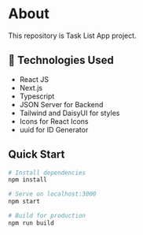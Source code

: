 <h1>About</h1>

<p>This repository is Task List App project.<p>

## 🧰 Technologies Used

- React JS
- Next.js
- Typescript
- JSON Server for Backend
- Tailwind and DaisyUI for styles
- Icons for React Icons
- uuid for ID Generator

## Quick Start

```bash
# Install dependencies
npm install

# Serve on localhost:3000
npm start

# Build for production
npm run build
```
